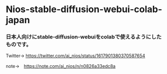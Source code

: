 # Nios-stable-diffusion-webui-colab-japan

### 日本人向けにstable-diffusion-webuiをcolabで使えるようにしたものです。
Twitter→ https://twitter.com/ai_nios/status/1617901380370587654

note→　https://note.com/ai_nios/n/n0826a33edc8a
